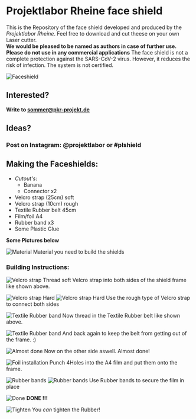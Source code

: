 # Projektlabor Rheine face shield

This is the Repository of the face shield developed and produced by the *Projektlabor Rheine*.
Feel free to download and cut theese on your own Laser cutter. <br>
**We would be pleased to be named as authors in case of further use.**
**Please do not use in any commercial applications**
The face shield is not a complete protection against the SARS-CoV-2 virus. However, it reduces the risk of infection.
The system is not certified.

![Faceshield](bilder/Instruktionen/20200420_193050_comp.jpg)

## Interested?
**Write to sommer@pkr-projekt.de**

## Ideas?
### Post on Instagram: @projektlabor or #plshield

## Making the Faceshields:
- *Cutout's*:
   - Banana
   - Connector x2
- Velcro strap (25cm) soft
- Velcro strap (10cm) rough
- Textile Rubber belt 45cm
- Film/foil A4
- Rubber band x3
- Some Plastic Glue

**Some Pictures below**

![Material](bilder/Instruktionen/20200420_192046_comp.jpg)
Material you need to build the shields

### Building Instructions:

![Velcro strap](bilder/Instruktionen/IMG_20200420_192251_comp.jpg)
Thread soft Velcro strap into both sides of the shield frame like shown above.

![Velcro strap Hard](bilder/Instruktionen/IMG_20200420_192312_comp.jpg)
![Velcro strap Hard](bilder/Instruktionen/IMG_20200420_192335_comp.jpg)
Use the rough type of Velcro strap to connect both sides


![Textile Rubber band](bilder/Instruktionen/IMG_20200420_192434_comp.jpg)
Now thread in the Textile Rubber belt like shown above.

![Textile Rubber band](bilder/Instruktionen/IMG_20200420_192534_comp.jpg)
And back again to keep the belt from getting out of the frame. :)

![Almost done](bilder/Instruktionen/IMG_20200420_192619_comp.jpg)
Now on the other side aswell. Almost done!

![Foil installation](bilder/Instruktionen/IMG_20200420_192639_comp.jpg)
Punch 4Holes into the A4 film and put them onto the frame. 

![Rubber bands](bilder/Instruktionen/IMG_20200420_192645_comp.jpg)
![Rubber bands](bilder/Instruktionen/IMG_20200420_192733_comp.jpg)
Use Rubber bands to secure the film in place

![Done](bilder/Instruktionen/IMG_20200420_193019_comp.jpg)
**DONE !!!**

![Tighten](bilder/Instruktionen/IMG_20200420_193055_comp.jpg)
You *can* tighten the Rubber!





